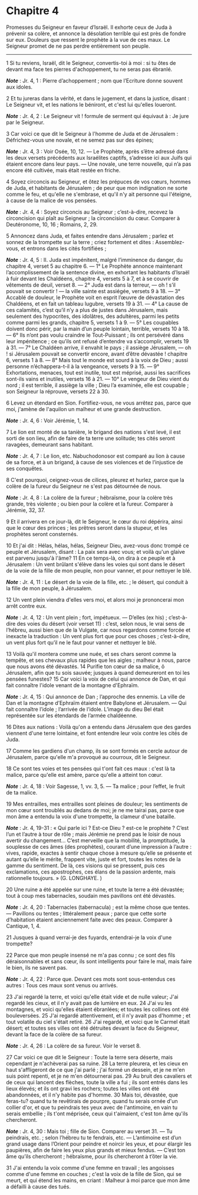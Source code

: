 # Chapitre 4

Promesses du Seigneur en faveur d’Israël.
Il exhorte ceux de Juda à prévenir sa colère, et annonce la désolation terrible qui est près de fondre sur eux.
Douleurs que ressent le prophète à la vue de ces maux.
Le Seigneur promet de ne pas perdre entièrement son peuple.

***

1 Si tu reviens, Israël, dit le Seigneur, convertis-toi à moi : si tu ôtes de devant ma face tes pierres d'achoppement, tu ne seras pas ébranlé.

***Note*** :  Jr. 4, 1 : Pierre d’achoppement ; nom que l’Ecriture donne souvent aux idoles.


2 Et tu jureras dans la vérité, et dans le jugement, et dans la justice, disant : Le Seigneur vit, et les nations le béniront, et c'est lui qu'elles loueront.

***Note*** :  Jr. 4, 2 : Le Seigneur vit ! formule de serment qui équivaut à : Je jure par le Seigneur.


3 Car voici ce que dit le Seigneur à l'homme de Juda et de Jérusalem : Défrichez-vous une novale, et ne semez pas sur des épines;

***Note*** :  Jr. 4, 3 : Voir Osée, 10, 12. ― Le Prophète, après s’être adressé dans les deux versets précédents aux Israélites captifs, s’adresse ici aux Juifs qui étaient encore dans leur pays. ― Une novale, une terre nouvelle, qui n’a pas encore été cultivée, mais était restée en friche.

4 Soyez circoncis au Seigneur, et ôtez les prépuces de vos cœurs, hommes de Juda, et habitants de Jérusalem ; de peur que mon indignation ne sorte comme le feu, et qu'elle ne s'embrase, et qu'il n'y ait personne qui l'éteigne, à cause de la malice de vos pensées.

***Note*** :  Jr. 4, 4 : Soyez circoncis au Seigneur ; c’est-à-dire, recevez la circoncision qui plaît au Seigneur ; la circoncision du cœur. Comparer à Deutéronome, 10, 16 ; Romains, 2, 29.


5 Annoncez dans Juda, et faites entendre dans Jérusalem ; parlez et sonnez de la trompette sur la terre ; criez fortement et dites : Assemblez-vous, et entrons dans les cités fortifiées ;

***Note*** :  Jr. 4, 5 : II. Juda est impénitent, malgré l’imminence du danger, du chapitre 4, verset 5 au chapitre 6. ― 1° Le Prophète annonce maintenant l’accomplissement de la sentence divine, en exhortant les habitants d’Israël à fuir devant les Chaldéens, chapitre 4, versets 5 à 7, et à se couvrir de vêtements de deuil, verset 8. ― 2° Juda est dans la terreur, ― oh ! s’il pouvait se convertir ! ― la ville sainte est assiégée, versets 9 à 18. ― 3° Accablé de douleur, le Prophète voit en esprit l’œuvre de dévastation des Chaldéens, et en fait un tableau lugubre, versets 19 à 31. ― 4° La cause de ces calamités, c’est qu’il n’y a plus de justes dans Jérusalem, mais seulement des hypocrites, des idolâtres, des adultères, parmi les petits comme parmi les grands, chapitre 5, versets 1 à 9. ― 5° Les coupables doivent donc périr, par la main d’un peuple lointain, terrible, versets 10 à 18. ― 6° Ils n’ont pas voulu craindre le Tout-Puissant ; ils ont persévéré dans leur impénitence ; ce qu’ils ont refusé d’entendre va
s’accomplir, versets 19 à 31. ― 7° Le Chaldéen arrive, il envahit le pays ; il assiège Jérusalem, ― oh ! si Jérusalem pouvait se convertir encore, avant d’être dévastée ! chapitre 6, versets 1 à 8. ― 8° Mais tout le monde est sourd à la voix de Dieu ; aussi personne n’échappera-t-il à la vengeance, versets 9 à 15. ― 9° Exhortations, menaces, tout est inutile, tout est méprisé, aussi les sacrifices sont-ils vains et inutiles, versets 16 à 21. ― 10° Le vengeur de Dieu vient du nord ; il est terrible, il assiège la ville ; Dieu l’a examinée, elle est coupable ; son Seigneur la réprouve, versets 22 à 30.

6 Levez un étendard en Sion. Fortifiez-vous, ne vous arrêtez pas, parce que moi, j'amène de l'aquilon un malheur et une grande destruction.

***Note*** :  Jr. 4, 6 : Voir Jérémie, 1, 14.


7 Le lion est monté de sa tanière, le brigand des nations s'est levé, il est sorti de son lieu, afin de faire de ta terre une solitude; tes cités seront ravagées, demeurant sans habitant.

***Note*** :  Jr. 4, 7 : Le lion, etc. Nabuchodonosor est comparé au lion à cause de sa force, et à un brigand, à cause de ses violences et de l’injustice de ses conquêtes.


8 C'est pourquoi, ceignez-vous de cilices, pleurez et hurlez, parce que la colère de la fureur du Seigneur ne s'est pas détournée de nous.

***Note*** :  Jr. 4, 8 : La colère de la fureur ; hébraïsme, pour la colère très grande, très violente ; ou bien pour la colère et la fureur. Comparer à Jérémie, 32, 37.

9 Et il arrivera en ce jour-là, dit le Seigneur, le cœur du roi dépérira, ainsi que le cœur des princes ; les prêtres seront dans la stupeur, et les prophètes seront consternés.


10 Et j'ai dit : Hélas, hélas, hélas, Seigneur Dieu, avez-vous donc trompé ce peuple et Jérusalem, disant : La paix sera avec vous; et voilà qu'un glaive est parvenu jusqu'à l'âme? 11 En ce temps-là, on dira à ce peuple et à Jérusalem : Un vent brûlant s'élève dans les voies qui sont dans le désert de la voie de la fille de mon peuple, non pour vanner, et pour nettoyer le blé.

***Note*** :  Jr. 4, 11 : Le désert de la voie de la fille, etc. ; le désert, qui conduit à la fille de mon peuple, à Jérusalem.

12 Un vent plein viendra d'elles vers moi, et alors moi je prononcerai mon arrêt contre eux.

***Note*** :  Jr. 4, 12 : Un vent plein ; fort, impétueux. ― D’elles (ex his) ; c’est-à-dire des voies du désert (voir verset 11) : c’est, selon nous, le vrai sens de l’hébreu, aussi bien que de la Vulgate, car nous regardons comme forcée et inexacte la traduction : Un vent plus fort que pour ces choses ; c’est-à-dire, un vent plus fort qu’il ne le faut pour vanner et nettoyer le blé.


13 Voilà qu'il montera comme une nuée, et ses chars seront comme la tempête, et ses chevaux plus rapides que les aigles ; malheur à nous, parce que nous avons été dévastés. 14 Purifie ton cœur de sa malice, ô Jérusalem, afin que tu sois sauvée; jusques à quand demeureront en toi les pensées funestes? 15 Car voici la voix de celui qui annonce de Dan, et qui fait connaître l'idole venant de la montagne d'Ephraïm.

***Note*** :  Jr. 4, 15 : Qui annonce de Dan ; l’approche des ennemis. La ville de Dan et la montagne d’Ephraïm étaient entre Babylone et Jérusalem. ― Qui fait connaître l’idole ; l’arrivée de l’idole. L’image du dieu Bel était représentée sur les étendards de l’armée chaldéenne.

16 Dites aux nations : Voilà qu'on a entendu dans Jérusalem que des gardes viennent d'une terre lointaine, et font entendre leur voix contre les cités de Juda.


17 Comme les gardiens d'un champ, ils se sont formés en cercle autour de Jérusalem, parce qu'elle m'a provoqué au courroux, dit le Seigneur.


18 Ce sont tes voies et tes pensées qui t'ont fait ces maux : c'est là ta malice, parce qu'elle est amère, parce qu'elle a atteint ton cœur.

***Note*** :  Jr. 4, 18 : Voir Sagesse, 1, vv. 3, 5. ― Ta malice ; pour l’effet, le fruit de ta malice.


19 Mes entrailles, mes entrailles sont pleines de douleur; les sentiments de mon cœur sont troublés au dedans de moi; je ne me tairai pas, parce que mon âme a entendu la voix d'une trompette, la clameur d'une bataille.

***Note*** :  Jr. 4, 19-31 : « Qui parle ici ? Est-ce Dieu ? est-ce le prophète ? C’est l’un et l’autre à tour de rôle ; mais Jérémie ne prend pas le loisir de nous avertir du changement… C’est merveille que la mobilité, la promptitude, la souplesse de ces âmes (des prophètes), courant d’une impression à l’autre : vives, rapide, exactes à sentir chaque chose à mesure qu’elle se présente et autant qu’elle le mérite, frappent vite, juste et fort, toutes les notes de la gamme du sentiment. De là, ces visions qui se pressent, puis ces exclamations, ces apostrophes, ces élans de la passion ardente, mais rationnelle toujours. » (G. LONGHAYE. )

20 Une ruine a été appelée sur une ruine, et toute la terre a été dévastée; tout à coup mes tabernacles, soudain mes pavillons ont été dévastés.

***Note*** :  Jr. 4, 20 : Tabernacles (tabernacula) ; est la même chose que tentes. ― Pavillons ou tentes ; littéralement peaux ; parce que cette sorte d’habitation étaient anciennement faite avec des peaux. Comparer à Cantique, 1, 4.

21 Jusques à quand verrai-je des fuyards, entendrai-je la voix d'une trompette?


22 Parce que mon peuple insensé ne m'a pas connu ; ce sont des fils déraisonnables et sans cœur, ils sont intelligents pour faire le mal, mais faire le bien, ils ne savent pas.

***Note*** :  Jr. 4, 22 : Parce que. Devant ces mots sont sous-entendus ces autres : Tous ces maux sont venus ou arrivés.


23 J'ai regardé la terre, et voici qu'elle était vide et de nulle valeur; J'ai regardé les cieux, et il n'y avait pas de lumière en eux. 24 J'ai vu les montagnes, et voici qu'elles étaient ébranlées; et toutes les collines ont été bouleversées. 25 J'ai regardé attentivement, et il n'y avait pas d'homme ; et tout volatile du ciel s'était retiré. 26 J'ai regardé, et voici que le Carmel était désert; et toutes ses villes ont été détruites devant la face du Seigneur, devant la face de la colère de sa fureur.

***Note*** :  Jr. 4, 26 : La colère de sa fureur. Voir le verset 8.


27 Car voici ce que dit le Seigneur : Toute la terre sera déserte, mais cependant je n'achèverai pas sa ruine. 28 La terre pleurera, et les cieux en haut s'affligeront de ce que j'ai parlé ; j'ai formé un dessein, et je ne m'en suis point repenti, et je ne m'en détournerai pas. 29 Au bruit des cavaliers et de ceux qui lancent des flèches, toute la ville a fui ; ils sont entrés dans les lieux élevés; et ils ont gravi les rochers; toutes les villes ont été abandonnées, et il n'y habite pas d'homme. 30 Mais toi, dévastée, que feras-tu? quand tu te revêtirais de pourpre, quand tu serais ornée d'un collier d'or, et que tu peindrais tes yeux avec de l'antimoine, en vain tu serais embellie ; ils t'ont méprisée, ceux qui t'aimaient, c'est ton âme qu'ils chercheront.

***Note*** :  Jr. 4, 30 : Mais toi ; fille de Sion. Comparer au verset 31. ― Tu peindrais, etc. ; selon l’hébreu tu te fendrais, etc. ― L’antimoine est d’un grand usage dans l’Orient pour peindre et noircir les yeux, et pour élargir les paupières, afin de faire les yeux plus grands et mieux fendus. ― C’est ton âme qu’ils chercheront ; hébraïsme, pour ils chercheront à t’ôter la vie.

31 J'ai entendu la voix comme d'une femme en travail ; les angoisses comme d'une femme en couches ; c'est la voix de la fille de Sion, qui se meurt, et qui étend les mains, en criant : Malheur à moi parce que mon âme a défailli à cause des tués.

